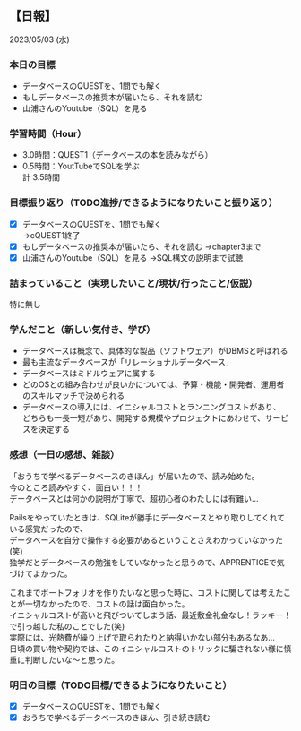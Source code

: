 ## 【日報】
2023/05/03 (水)
<br>

### 本日の目標
- データベースのQUESTを、1問でも解く
- もしデータベースの推奨本が届いたら、それを読む
- 山浦さんのYoutube（SQL）を見る

### 学習時間（Hour）
- 3.0時間：QUEST1（データベースの本を読みながら）  
- 0.5時間：YoutTubeでSQLを学ぶ  
計 3.5時間  

### 目標振り返り（TODO進捗/できるようになりたいこと振り返り）
- [x] データベースのQUESTを、1問でも解く  
→cQUEST1終了
- [x] もしデータベースの推奨本が届いたら、それを読む
→chapter3まで  
- [x] 山浦さんのYoutube（SQL）を見る
→SQL構文の説明まで試聴

### 詰まっていること（実現したいこと/現状/行ったこと/仮説）
特に無し  

### 学んだこと（新しい気付き、学び）
- データベースは概念で、具体的な製品（ソフトウェア）がDBMSと呼ばれる
- 最も主流なデータベースが「リレーショナルデータベース」
- データベースはミドルウェアに属する
- どのOSとの組み合わせが良いかについては、予算・機能・開発者、運用者のスキルマッチで決められる
- データベースの導入には、イニシャルコストとランニングコストがあり、  
どちらも一長一短があり、開発する規模やプロジェクトにあわせて、サービスを決定する  

### 感想（一日の感想、雑談）
「おうちで学べるデータベースのきほん」が届いたので、読み始めた。  
今のところ読みやすく、面白い！！！  
データベースとは何かの説明が丁寧で、超初心者のわたしには有難い…　 
  
Railsをやっていたときは、SQLiteが勝手にデータベースとやり取りしてくれている感覚だったので、  
データベースを自分で操作する必要があるということさえわかっていなかった(笑)  
独学だとデータベースの勉強をしていなかったと思うので、APPRENTICEで気づけてよかった。  
  
これまでポートフォリオを作りたいなと思った時に、コストに関しては考えたことが一切なかったので、コストの話は面白かった。  
イニシャルコストが高いと飛びついてしまう話、最近敷金礼金なし！ラッキー！で引っ越した私のことでした(笑)  
実際には、光熱費が繰り上げで取られたりと納得いかない部分もあるなあ…  
日頃の買い物や契約では、このイニシャルコストのトリックに騙されない様に慎重に判断したいな〜と思った。  

### 明日の目標（TODO目標/できるようになりたいこと）
- [x] データベースのQUESTを、1問でも解く  
- [x] おうちで学べるデータベースのきほん、引き続き読む
